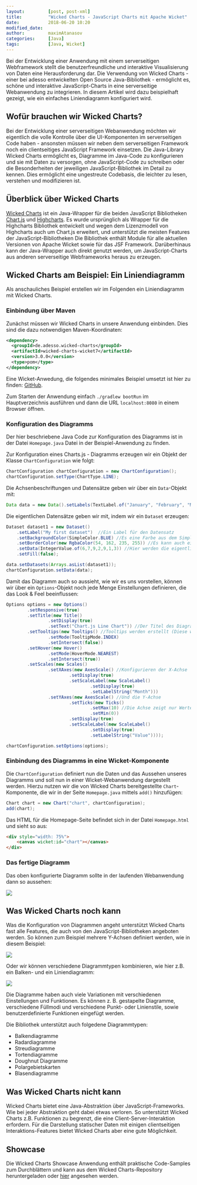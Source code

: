 ```yaml
---
layout:         [post, post-xml]
title:          "Wicked Charts - JavaScript Charts mit Apache Wicket"
date:           2018-06-20 10:20
modified_date:
author:         maximAtanasov
categories:     [Java]
tags:           [Java, Wicket]
---
```


Bei der Entwicklung einer Anwendung mit einem serverseitigen Webframework stellt die 
benutzerfreundliche und interaktive Visualisierung von Daten eine Herausforderung dar. 
Die Verwendung von Wicked Charts - einer bei adesso entwickelten Open Source Java-Bibliothek - ermöglicht es, schöne und interaktive JavaScript-Charts in eine serverseitige Webanwendung zu integrieren. 
In diesem Artikel wird dazu beispielhaft gezeigt, wie ein einfaches Liniendiagramm konfiguriert wird.

## Wofür brauchen wir Wicked Charts?

Bei der Entwicklung einer serverseitigen Webanwendung möchten wir eigentlich die volle Kontrolle über die UI-Komponenten
im serverseitigen Code haben - ansonsten müssen wir neben dem serverseitigen Framework noch ein clientseitiges JavaScript Framework einsetzen. Die Java-Library Wicked Charts ermöglicht es, Diagramme im Java-Code zu konfigurieren und sie mit Daten zu versorgen,
ohne JavaScript-Code zu schreiben oder die Besonderheiten der jeweiligen JavaScript-Bibliothek im Detail zu kennen. 
Dies ermöglicht eine ungestreute Codebasis, die leichter zu lesen, verstehen und modifizieren ist.

## Überblick über Wicked Charts

[Wicked Charts](https://github.com/adessoAG/wicked-charts) ist ein Java-Wrapper für die beiden JavaScript Bibliotheken [Chart.js](http://www.chartjs.org/) und [Highcharts](https://www.highcharts.com/).
Es wurde ursprünglich als Wrapper für die Highcharts Bibliothek entwickelt 
und wegen dem Lizenzmodell von Highcharts auch um Chart.js erweitert, und unterstützt die meisten Features der JavaScript-Bibliotheken
Die Bibliothek enthält Module für alle aktuellen Versionen von Apache Wicket sowie für das JSF Framework. Darüberhinaus kann der Java-Wrapper auch direkt genutzt werden, um JavaScript-Charts aus anderen serverseitige Webframeworks heraus zu erzeugen.

## Wicked Charts am Beispiel: Ein Liniendiagramm

Als anschauliches Beispiel erstellen wir im Folgenden ein Liniendiagramm mit Wicked Charts.

### Einbindung über Maven
Zunächst müssen wir Wicked Charts in unsere Anwendung einbinden. Dies sind die dazu notwendigen Maven-Koordinaten:

```xml
<dependency>
  <groupId>de.adesso.wicked-charts</groupId>
  <artifactId>wicked-charts-wicket7</artifactId>
  <version>3.0.0</version>
  <type>pom</type>
</dependency>
```

Eine Wicket-Anwedung, die folgendes minimales Beispiel umsetzt ist hier zu finden: [GitHub](https://github.com/maximAtanasov/wicked-charts-example). 

Zum Starten der Anwendung einfach `./gradlew bootRun` im Hauptverzeichnis ausführen und dann die URL `localhost:8080` in einem Browser öffnen.

### Konfiguration des Diagramms

Der hier beschriebene Java Code zur Konfiguration des Diagramms ist in der Datei `Homepage.java` Datei in der Beispiel-Anwendung zu finden.

Zur Konfiguration eines Charts.js - Diagramms erzeugen wir ein Objekt der Klasse `ChartConfiguration` wie folgt:

```java
ChartConfiguration chartConfiguration = new ChartConfiguration();
chartConfiguration.setType(ChartType.LINE);
```

Die Achsenbeschriftungen und Datensätze geben wir über ein `Data`-Objekt mit:

```java
Data data = new Data().setLabels(TextLabel.of("January", "February", "March", "April", "May", "June", "July"));
```

Die eigentlichen Datensätze geben wir mit, indem wir ein `Dataset` erzeugen:

```java
Dataset dataset1 = new Dataset()
    .setLabel("My first dataset")  //Ein Label für den Datensatz
    .setBackgroundColor(SimpleColor.BLUE) //Es eine Farbe aus dem SimpleColor Enum gewählt werden. Dieses Enum enthält einige der am häufigsten verwendeten Farben.
    .setBorderColor(new RgbaColor(54, 162, 235, 255)) //Es kann auch eine eigene Farbe mit den Klassen RgbaColor/HexColor definiert werden.
    .setData(IntegerValue.of(6,7,9,2,9,1,3)) //Hier werden die eigentlichen Datenpunkte gesetzt.
    .setFill(false);

data.setDatasets(Arrays.asList(dataset1));
chartConfiguration.setData(data);
```

Damit das Diagramm auch so aussieht, wie wir es uns vorstellen, können wir über ein `Options`-Objekt noch jede Menge Einstellungen definieren, die das Look & Feel beeinflussen:

```java
Options options = new Options()
        .setResponsive(true)
        .setTitle(new Title()
                .setDisplay(true)
                .setText("Chart.js Line Chart")) //Der Titel des Diagramms.
        .setTooltips(new Tooltips() //Tooltips werden erstellt (Diese werden beim Überfahren eines Datenpunktes angezeigt)
                .setMode(TooltipMode.INDEX)
                .setIntersect(false))
        .setHover(new Hover()
                .setMode(HoverMode.NEAREST)
                .setIntersect(true))
        .setScales(new Scales()
                .setXAxes(new AxesScale() //Konfigurieren der X-Achse
                        .setDisplay(true)
                        .setScaleLabel(new ScaleLabel()
                                .setDisplay(true)
                                .setLabelString("Month")))
                .setYAxes(new AxesScale() //Und die Y-Achse
                        .setTicks(new Ticks()
                                .setMax(10) //Die Achse zeigt nur Werte im Bereich 0-10
                                .setMin(0))
                        .setDisplay(true)
                        .setScaleLabel(new ScaleLabel()
                                .setDisplay(true)
                                .setLabelString("Value"))));

chartConfiguration.setOptions(options);
```

### Einbindung des Diagramms in eine Wicket-Komponente

Die `ChartConfiguration` definiert nun die Daten und das Aussehen unseres Diagramms und soll nun in einer Wicket-Webanwendung dargestellt werden. Hierzu nutzen wir die von Wicked Charts bereitgestellte `Chart`-Komponente, die wir in der Seite `Homepage.java` mittels `add()` hinzufügen:

```java
Chart chart = new Chart("chart", chartConfiguration);
add(chart);
```

Das HTML für die Homepage-Seite befindet sich in der Datei `Homepage.html` und sieht so aus:

```html
<div style="width: 75%">
    <canvas wicket:id="chart"></canvas>
</div>
```

### Das fertige Diagramm

Das oben konfigurierte Diagramm sollte in der laufenden Webanwendung dann so aussehen:

 ![](/assets/images/posts/wicked-charts/LineChart.png)

## Was Wicked Charts noch kann

Was die Konfiguration von Diagrammen angeht unterstützt Wicked Charts fast alle Features, die auch von den JavaScript-Bibliotheken angeboten werden. So können zum Beispiel mehrere Y-Achsen definiert werden, wie in diesem Beispiel:
 
 ![](/assets/images/posts/wicked-charts/barMultiAxis.png)
 
 Oder wir können verschiedene Diagrammtypen kombinieren, wie hier z.B. ein Balken- und ein Liniendiagramm:
 
 ![](/assets/images/posts/wicked-charts/comboBar.png)

Die Diagramme haben auch viele Variationen mit verschiedenen Einstellungen und Funktionen.
Es können z. B. gestapelte Diagramme, verschiedene Füllmodi und verschiedene Punkt- oder Linienstile, sowie
benutzerdefinierte Funktionen eingefügt werden.

Die Bibliothek unterstützt auch folgedene Diagrammtypen:

- Balkendiagramme
- Radardiagramme
- Streudiagramme
- Tortendiagramme
- Doughnut Diagramme
- Polargebietskarten
- Blasendiagramme

## Was Wicked Charts nicht kann

Wicked Charts bietet eine Java-Abstraktion über JavaScript-Frameworks. Wie bei jeder Abstraktion geht dabei etwas verloren. So unterstützt Wicked Charts z.B. Funktionen zu begrenzt, die eine Client-Server-Interaktion erfordern. Für die Darstellung statischer Daten mit einigen clientseitigen Interaktions-Features bietet Wicked Charts aber eine gute Möglichkeit.

## Showcase

Die Wicked Charts Showcase Anwendung enthält praktische Code-Samples zum Durchblättern und kann aus dem Wicked Charts-Repository heruntergeladen oder [hier](https://wicked-charts-showcase.appspot.com) angesehen werden. 
